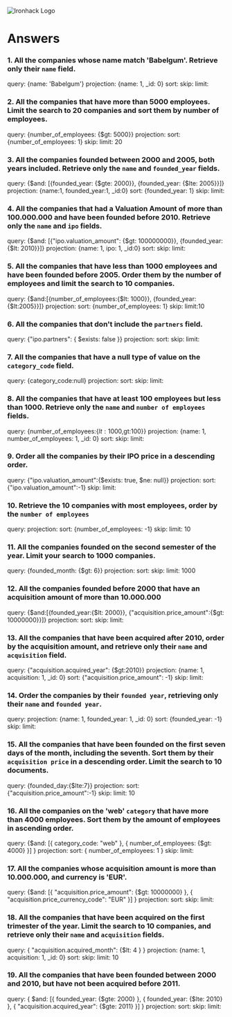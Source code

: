 ![Ironhack Logo](https://i.imgur.com/1QgrNNw.png)

# Answers

### 1. All the companies whose name match 'Babelgum'. Retrieve only their `name` field.

<!-- Your Code Goes Here --> 
query:  {name: 'Babelgum'}
projection:  {name: 1, _id: 0}
sort: 
skip: 
limit:

### 2. All the companies that have more than 5000 employees. Limit the search to 20 companies and sort them by **number of employees**.

<!-- Your Code Goes Here -->
query: {number_of_employees: {$gt: 5000}}
projection: 
sort: {number_of_employees: 1}
skip: 
limit: 20

### 3. All the companies founded between 2000 and 2005, both years included. Retrieve only the `name` and `founded_year` fields.

<!-- Your Code Goes Here -->
query: {$and: [{founded_year: {$gte: 2000}}, {founded_year: {$lte: 2005}}]} 
projection: {name:1, founded_year:1, _id:0}
sort: {founded_year: 1}
skip: 
limit:

### 4. All the companies that had a Valuation Amount of more than 100.000.000 and have been founded before 2010. Retrieve only the `name` and `ipo` fields.

<!-- Your Code Goes Here -->
query: {$and: [{"ipo.valuation_amount": {$gt: 100000000}}, {founded_year: {$lt: 2010}}]} 
projection: {name: 1, ipo: 1, _id:0}
sort: 
skip: 
limit:

### 5. All the companies that have less than 1000 employees and have been founded before 2005. Order them by the number of employees and limit the search to 10 companies.

<!-- Your Code Goes Here -->
query: {$and:[{number_of_employees:{$lt: 1000}}, {founded_year:{$lt:2005}}]}
projection: 
sort: {number_of_employees: 1}
skip: 
limit:10

### 6. All the companies that don't include the `partners` field.

<!-- Your Code Goes Here -->
query: {"ipo.partners": { $exists: false }}
projection: 
sort: 
skip: 
limit:

### 7. All the companies that have a null type of value on the `category_code` field.

<!-- Your Code Goes Here -->
query: {category_code:null}
projection: 
sort: 
skip: 
limit:

### 8. All the companies that have at least 100 employees but less than 1000. Retrieve only the `name` and `number of employees` fields.

<!-- Your Code Goes Here -->
query: {number_of_employees:{$lt:1000,$gt:100}}
projection: {name: 1, number_of_employees: 1, _id: 0}
sort: 
skip: 
limit:


### 9. Order all the companies by their IPO price in a descending order.

<!-- Your Code Goes Here -->
query: {"ipo.valuation_amount":{$exists: true, $ne: null}}
projection: 
sort: {"ipo.valuation_amount":-1}
skip: 
limit:


### 10. Retrieve the 10 companies with most employees, order by the `number of employees`

<!-- Your Code Goes Here -->
query: 
projection: 
sort: {number_of_employees: -1}
skip: 
limit:  10


### 11. All the companies founded on the second semester of the year. Limit your search to 1000 companies.

<!-- Your Code Goes Here -->
query: {founded_month: {$gt: 6}}
projection: 
sort: 
skip: 
limit: 1000


### 12. All the companies founded before 2000 that have an acquisition amount of more than 10.000.000

<!-- Your Code Goes Here -->
query: {$and:[{founded_year:{$lt: 2000}}, {"acquisition.price_amount":{$gt: 10000000}}]}
projection: 
sort: 
skip: 
limit:

### 13. All the companies that have been acquired after 2010, order by the acquisition amount, and retrieve only their `name` and `acquisition` field.

<!-- Your Code Goes Here -->
query: {"acquisition.acquired_year": {$gt:2010}}
projection: {name: 1, acquisition: 1, _id: 0}
sort: {"acquisition.price_amount": -1}
skip: 
limit:


### 14. Order the companies by their `founded year`, retrieving only their `name` and `founded year`.

<!-- Your Code Goes Here -->
query: 
projection: {name: 1, founded_year: 1, _id: 0}
sort: {founded_year: -1}
skip: 
limit: 


### 15. All the companies that have been founded on the first seven days of the month, including the seventh. Sort them by their `acquisition price` in a descending order. Limit the search to 10 documents.

<!-- Your Code Goes Here -->
query: {founded_day:{$lte:7}}
projection: 
sort: {"acquisition.price_amount":-1}
skip: 
limit:  10


### 16. All the companies on the 'web' `category` that have more than 4000 employees. Sort them by the amount of employees in ascending order.

<!-- Your Code Goes Here -->
query: {$and: [{ category_code: "web" }, { number_of_employees: {$gt: 4000} }] }
projection: 
sort: { number_of_employees: 1 }
skip: 
limit:

### 17. All the companies whose acquisition amount is more than 10.000.000, and currency is 'EUR'.

<!-- Your Code Goes Here -->
query: {$and: [{ "acquisition.price_amount": {$gt: 10000000} }, 
  { "acquisition.price_currency_code": "EUR" }] }
projection: 
sort: 
skip: 
limit: 


### 18. All the companies that have been acquired on the first trimester of the year. Limit the search to 10 companies, and retrieve only their `name` and `acquisition` fields.

<!-- Your Code Goes Here -->
query: { "acquisition.acquired_month": {$lt: 4 } }
projection: {name: 1, acquisition: 1, _id: 0}
sort: 
skip: 
limit: 10

### 19. All the companies that have been founded between 2000 and 2010, but have not been acquired before 2011.

<!-- Your Code Goes Here -->
query: { $and: [{ founded_year: {$gte: 2000} }, { founded_year: {$lte: 2010} }, { "acquisition.acquired_year": {$gte: 2011} }] }
projection: 
sort: 
skip: 
limit:




